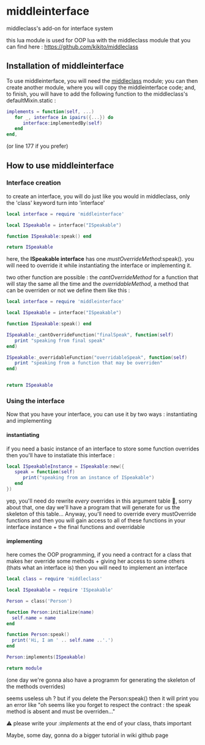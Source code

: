 # middleinterface
middleclass's add-on for interface system

this lua module is used for OOP lua with the middleclass module that you can find here : https://github.com/kikito/middleclass

## Installation of middleinterface

To use middleinterface, you will need the [middleclass](https://github.com/kikito/middleclass) module;
you can then create another module, where you will copy the middleinterface code;
and, to finish, you will have to add the following function to the middleclass's defaultMixin.static :
```lua
implements = function(self, ...)
   for _, interface in ipairs({...}) do
      interface:implementedBy(self)
   end
end,
```
(or line 177 if you prefer)

## How to use middleinterface

### Interface creation

to create an interface, you will do just like you would in middleclass, only the 'class' keyword turn into 'interface'

```lua
local interface = require 'middleinterface'

local ISpeakable = interface("ISpeakable")

function ISpeakable:speak() end

return ISpeakable
```
here, the **ISpeakable interface** has one *mustOverrideMethod*:speak(). you will need to override it while instantiating the interface or implementing it.

two other function are possible :
the *cantOverrideMethod* for a function that will stay the same all the time and the *overridableMethod*, a method that can be overriden or not
we define them like this :

```lua
local interface = require 'middleinterface'

local ISpeakable = interface("ISpeakable")

function ISpeakable:speak() end

ISpeakable:_cantOverrideFunction("finalSpeak", function(self)
   print "speaking from final speak"
end)

ISpeakable:_overridableFunction("overridableSpeak", function(self)
   print "speaking from a function that may be overriden"
end)


return ISpeakable
```

### Using the interface

Now that you have your interface, you can use it by two ways : instantiating and implementing

#### instantiating

if you need a basic instance of an interface to store some function overrides then you'll have to instatiate this interface :
```lua
local ISpeakableInstance = ISpeakable:new({
   speak = function(self)
      print("speaking from an instance of ISpeakable")
   end
})
```
yep, you'll need do rewrite *every* overrides in this argument table 🗿, sorry about that, one day we'll have a program that will generate for us the skeleton of this table... 
Anyway,
you'll need to override every mustOverride functions and then you will gain access to all of these functions in your interface instance + the final functions and overridable

#### implementing

here comes the OOP programming, if you need a contract for a class that makes her override some methods + giving her access to some others (thats what an interface is) then you will need to implement an interface

```lua
local class = require 'middleclass'

local ISpeakable = require 'ISpeakable'

Person = class('Person')

function Person:initialize(name)
  self.name = name
end

function Person:speak()
  print('Hi, I am ' .. self.name ..'.')
end

Person:implements(ISpeakable)

return module
```
(one day we're gonna also have a programm for generating the skeleton of the methods overrides)

seems useless uh ?
but if you delete the Person:speak() then it will print you an error like "oh seems like you forget to respect the contract : the speak method is absent and must be overriden..."

⚠ please write your *:implements* at the end of your class, thats important

Maybe, some day, gonna do a bigger tutorial in wiki github page

